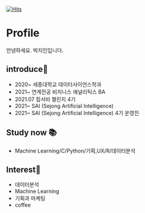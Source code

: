 [![Hits](https://hits.seeyoufarm.com/api/count/incr/badge.svg?url=https%3A%2F%2Fgithub.com%2Fjiin124&count_bg=%23BD00FF&title_bg=%23BFB0FF&icon=&icon_color=%23B700FF&title=hits&edge_flat=false)](https://hits.seeyoufarm.com)

# Profile
안녕하세요. 박지인입니다. 


## introduce🌱

- 2020~ 세종대학교 데이터사이언스학과
- 2021~ 연계전공 비지니스 애널리틱스 BA
- 2021.07 힙서비 챌린지 4기
- 2021~ SAI (Sejong Artificial Intelligence)
- 2021~ SAI (Sejong Artificial Intelligence) 4기 운영진 

## Study now 📚

- Machine Learning/C/Python/기획,UX/R/데이터분석



## Interest👀

- 데이터분석
- Machine Learning
- 기획과 마케팅
- coffee



